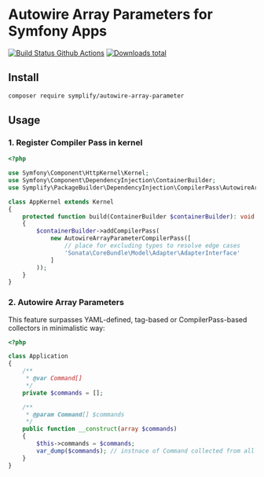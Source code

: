 # Autowire Array Parameters for Symfony Apps

[![Build Status Github Actions](https://img.shields.io/github/workflow/status/Symplify/AutowireArrayParameter/Code_Checks?style=flat-square)](https://github.com/Symplify/AutowireArrayParameter/actions)
[![Downloads total](https://img.shields.io/packagist/dt/symplify/autowire-array-parameter.svg?style=flat-square)](https://packagist.org/packages/symplify/autowire-array-parameter/stats)

## Install

```bash
composer require symplify/autowire-array-parameter
```

## Usage

### 1. Register Compiler Pass in kernel

```php
<?php

use Symfony\Component\HttpKernel\Kernel;
use Symfony\Component\DependencyInjection\ContainerBuilder;
use Symplify\PackageBuilder\DependencyInjection\CompilerPass\AutowireArrayParameterCompilerPass;

class AppKernel extends Kernel
{
    protected function build(ContainerBuilder $containerBuilder): void
    {
        $containerBuilder->addCompilerPass(
            new AutowireArrayParameterCompilerPass([
                // place for excluding types to resolve edge cases
                'Sonata\CoreBundle\Model\Adapter\AdapterInterface'
            ]
        ));
    }
}
```

### 2. Autowire Array Parameters

This feature surpasses YAML-defined, tag-based or CompilerPass-based collectors in minimalistic way:

```php
<?php

class Application
{
    /**
     * @var Command[]
     */
    private $commands = [];

    /**
     * @param Command[] $commands
     */
    public function __construct(array $commands)
    {
        $this->commands = $commands;
        var_dump($commands); // instnace of Command collected from all services
    }
}
```


